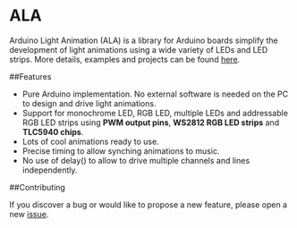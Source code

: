 # ALA
Arduino Light Animation (ALA) is a library for Arduino boards simplify the development of light animations using a wide variety of LEDs and LED strips.
More details, examples and projects can be found [here](http://yaab-arduino.blogspot.com/p/ala.html).

##Features

- Pure Arduino implementation. No external software is needed on the PC to design and drive light animations.
- Support for monochrome LED, RGB LED, multiple LEDs and addressable RGB LED strips using **PWM output pins**, **WS2812 RGB LED strips** and **TLC5940 chips**.
- Lots of cool animations ready to use.
- Precise timing to allow synching animations to music.
- No use of delay() to allow to drive multiple channels and lines independently.


##Contributing

If you discover a bug or would like to propose a new feature, please open a new [issue](https://github.com/bportaluri/ALA/issues).
